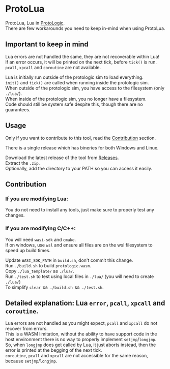 # ProtoLua
ProtoLua, Lua in [ProtoLogic](https://github.com/Protologic/).  
There are few workarounds you need to keep in-mind when using ProtoLua.  


## Important to keep in mind  
Lua errors are not handled the same, they are not recoverable within Lua!  
If an error occurs, it will be printed on the next tick, before `tick()` is run.  
`pcall`, `xpcall` and `coroutine` are not available.  

Lua is initially run outside of the protologic sim to load everything.  
`init()` and `tick()` are called when running inside the protologic sim.  
When outside of the protologic sim, you have access to the filesystem (only `./lua/`).  
When inside of the protologic sim, you no longer have a filesystem.  
Code should still be system safe despite this, though there are no guarantees.  


## Usage
Only if you want to contribute to this tool, read the [Contribution](#Contribution) section.  

There is a single release which has bineries for both Windows and Linux.  

Download the latest release of the tool from [Releases](https://github.com/Avril112113/protologic-lua/releases).  
Extract the `.zip`.  
Optionally, add the directory to your PATH so you can access it easily.  


## Contribution
### If you are modifying Lua:
You do not need to install any tools, just make sure to properly test any changes.  


### If you are modifying C/C++:  
You will need `wasi-sdk` and `cmake`.  
If on windows, use `wsl` and ensure all files are on the wsl filesystem to speed up build times.  

Update `WASI_SDK_PATH` in `build.sh`, don't commit this change.  
Run `./build.sh` to build `protologic.wasm`.  
Copy `./lua_template/` as `./lua/`.  
Run `./test.sh` to test using local files in `./lua/` (you will need to create `./lua/`)  
To simplify `clear && ./build.sh && ./test.sh`.  


## Detailed explanation: Lua `error`, `pcall`, `xpcall` and `coroutine`.
Lua errors are not handled as you might expect, `pcall` and `xpcall` do not recover from errors.  
This is a WASM limitation, without the ability to have support code in the host environment there is no way to properly implement `setjmp`/`longjmp`.  
So, when `longjmp` does get called by Lua, it just aborts instead, then the error is printed at the begging of the next tick.  
`coroutine`, `pcall` and `xpcall` are not accessible for the same reason, because `setjmp`/`longjmp`.  
